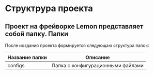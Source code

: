 Структрура проекта
===
Проект на фрейворке Lemon представляет собой папку.
Папки
---
После иоздания проекта формируется следующаю структура папок:

|Название папки|Описание                         |
|--------------|---------------------------------|
|configs       |Папка с конфигурационными файлами|